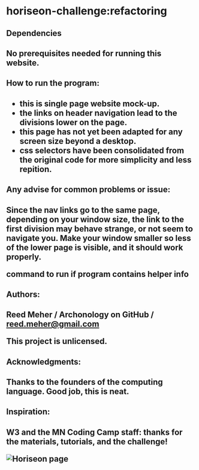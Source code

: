 # horiseon-challenge:refactoring

<h2>Dependencies<h2>

No prerequisites needed for running this website.

<h2>How to run the program:<h2>

 - this is single page website mock-up.
 - the links on header navigation lead to the divisions lower on the page.
 - this page has not yet been adapted for any screen size beyond a desktop.
 - css selectors have been consolidated from the original code for more simplicity and less repition.  
 
<h2>Any advise for common problems or issue:<h2>

Since the nav links go to the same page, depending on your window size, the link to the first division may behave strange, or not seem to navigate you.  Make your window smaller so less of the lower page is visible, and it should work properly.  

command to run if program contains helper info

<h2>Authors:<h2>

Reed Meher / Archonology on GitHub / reed.meher@gmail.com


This project is unlicensed. 

<h2>Acknowledgments:<h2>
Thanks to the founders of the computing language. Good job, this is neat.

<h2>Inspiration:<h2>

W3 and the MN Coding Camp staff: thanks for the materials, tutorials, and the challenge!

![Horiseon page](https://user-images.githubusercontent.com/107374664/178032300-9f73114a-c5ec-4b08-8318-ee5b8a05c10f.jpg)
